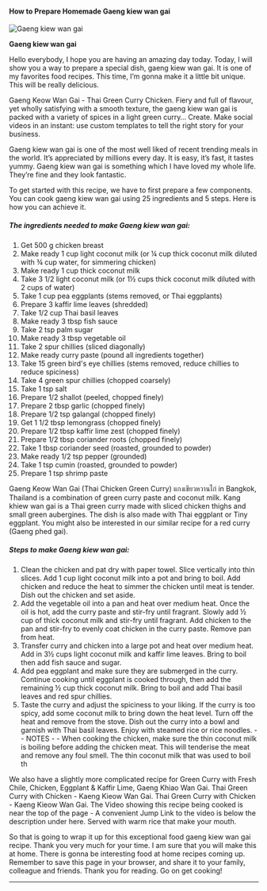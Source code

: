             

#### How to Prepare Homemade Gaeng kiew wan gai

![Gaeng kiew wan gai](https://img-global.cpcdn.com/recipes/1e489b47a48c648f/751x532cq70/gaeng-kiew-wan-gai-recipe-main-photo.jpg)

**Gaeng kiew wan gai**

Hello everybody, I hope you are having an amazing day today. Today, I will show you a way to prepare a special dish, gaeng kiew wan gai. It is one of my favorites food recipes. This time, I’m gonna make it a little bit unique. This will be really delicious.

Gaeng Keow Wan Gai - Thai Green Curry Chicken. Fiery and full of flavour, yet wholly satisfying with a smooth texture, the gaeng kiew wan gai is packed with a variety of spices in a light green curry… Create. Make social videos in an instant: use custom templates to tell the right story for your business.

Gaeng kiew wan gai is one of the most well liked of recent trending meals in the world. It’s appreciated by millions every day. It is easy, it’s fast, it tastes yummy. Gaeng kiew wan gai is something which I have loved my whole life. They’re fine and they look fantastic.

To get started with this recipe, we have to first prepare a few components. You can cook gaeng kiew wan gai using 25 ingredients and 5 steps. Here is how you can achieve it.

##### The ingredients needed to make Gaeng kiew wan gai:

1.  Get 500 g chicken breast
2.  Make ready 1 cup light coconut milk (or ¼ cup thick coconut milk diluted with ¾ cup water, for simmering chicken)
3.  Make ready 1 cup thick coconut milk
4.  Take 3 1/2 light coconut milk (or 1½ cups thick coconut milk diluted with 2 cups of water)
5.  Take 1 cup pea eggplants (stems removed, or Thai eggplants)
6.  Prepare 3 kaffir lime leaves (shredded)
7.  Take 1/2 cup Thai basil leaves
8.  Make ready 3 tbsp fish sauce
9.  Take 2 tsp palm sugar
10.  Make ready 3 tbsp vegetable oil
11.  Take 2 spur chillies (sliced diagonally)
12.  Make ready curry paste (pound all ingredients together)
13.  Take 15 green bird's eye chillies (stems removed, reduce chillies to reduce spiciness)
14.  Take 4 green spur chillies (chopped coarsely)
15.  Take 1 tsp salt
16.  Prepare 1/2 shallot (peeled, chopped finely)
17.  Prepare 2 tbsp garlic (chopped finely)
18.  Prepare 1/2 tsp galangal (chopped finely)
19.  Get 1 1/2 tbsp lemongrass (chopped finely)
20.  Prepare 1/2 tbsp kaffir lime zest (chopped finely)
21.  Prepare 1/2 tbsp coriander roots (chopped finely)
22.  Take 1 tbsp coriander seed (roasted, grounded to powder)
23.  Make ready 1/2 tsp pepper (grounded)
24.  Take 1 tsp cumin (roasted, grounded to powder)
25.  Prepare 1 tsp shrimp paste

Gaeng Keow Wan Gai (Thai Chicken Green Curry) แกงเขียวหวานไก่ in Bangkok, Thailand is a combination of green curry paste and coconut milk. Kang khiew wan gai is a Thai green curry made with sliced chicken thighs and small green aubergines. The dish is also made with Thai eggplant or Tiny eggplant. You might also be interested in our similar recipe for a red curry (Gaeng phed gai).

##### Steps to make Gaeng kiew wan gai:

1.  Clean the chicken and pat dry with paper towel. Slice vertically into thin slices. Add 1 cup light coconut milk into a pot and bring to boil. Add chicken and reduce the heat to simmer the chicken until meat is tender. Dish out the chicken and set aside.
2.  Add the vegetable oil into a pan and heat over medium heat. Once the oil is hot, add the curry paste and stir-fry until fragrant. Slowly add ½ cup of thick coconut milk and stir-fry until fragrant. Add chicken to the pan and stir-fry to evenly coat chicken in the curry paste. Remove pan from heat.
3.  Transfer curry and chicken into a large pot and heat over medium heat. Add in 3½ cups light coconut milk and kaffir lime leaves. Bring to boil then add fish sauce and sugar.
4.  Add pea eggplant and make sure they are submerged in the curry. Continue cooking until eggplant is cooked through, then add the remaining ½ cup thick coconut milk. Bring to boil and add Thai basil leaves and red spur chillies.
5.  Taste the curry and adjust the spiciness to your liking. If the curry is too spicy, add some coconut milk to bring down the heat level. Turn off the heat and remove from the stove. Dish out the curry into a bowl and garnish with Thai basil leaves. Enjoy with steamed rice or rice noodles. - - NOTES - - When cooking the chicken, make sure the thin coconut milk is boiling before adding the chicken meat. This will tenderise the meat and remove any foul smell. The thin coconut milk that was used to boil th

We also have a slightly more complicated recipe for Green Curry with Fresh Chile, Chicken, Eggplant & Kaffir Lime, Gaeng Khiao Wan Gai. Thai Green Curry with Chicken - Kaeng Kieow Wan Gai. Thai Green Curry with Chicken - Kaeng Kieow Wan Gai. The Video showing this recipe being cooked is near the top of the page - A convenient Jump Link to the video is below the description under here. Served with warm rice that make your mouth.

So that is going to wrap it up for this exceptional food gaeng kiew wan gai recipe. Thank you very much for your time. I am sure that you will make this at home. There is gonna be interesting food at home recipes coming up. Remember to save this page in your browser, and share it to your family, colleague and friends. Thank you for reading. Go on get cooking!

* * *